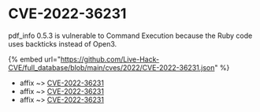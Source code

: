 # CVE-2022-36231

pdf_info 0.5.3 is vulnerable to Command Execution because the Ruby code uses backticks instead of Open3.

{% embed url="https://github.com/Live-Hack-CVE/full_database/blob/main/cves/2022/CVE-2022-36231.json" %}


* affix ~> [CVE-2022-36231](https://www.alice-snow.ru/2022/database/cve-2022-36231/cve-2022-36231-affix)
* affix ~> [CVE-2022-36231](https://www.alice-snow.ru/2022/database/cve-2022-36231/cve-2022-36231-affix)
* affix ~> [CVE-2022-36231](https://www.alice-snow.ru/2022/database/cve-2022-36231/cve-2022-36231-affix)